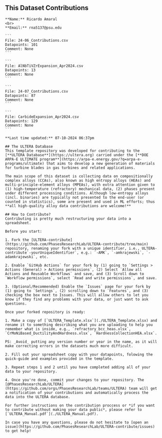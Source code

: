 ## This Dataset Contributions

    **Name:** Ricardo Amaral
    <br>
    **Email:** rna5137@psu.edu
    
    ```
    File: 24-06_Contributions.csv
    Datapoints: 101
    Comment: None
    ```
    
    ```
    File: AlNbTiVZrExpansion_Apr2024.csv
    Datapoints: 13
    Comment: None
    ```
    
    ```
    File: 24-07_Contributions.csv
    Datapoints: 87
    Comment: None
    ```
    
    ```
    File: CarbideExpansion_Apr2024.csv
    Datapoints: 129
    Comment: None
    ```
    
    **Last time updated:** 07-10-2024 06:37pm

    ## The ULTERA Database
    This template repository was developed for contributing to the [**ULTERA Database**](https://ultera.org) carried under the [**DOE ARPA-E ULTIMATE program**](https://arpa-e.energy.gov/?q=arpa-e-programs/ultimate) that aims to develop a new generation of materials for turbine blades in gas turbines and related applications. 

    The main scope of this dataset is collecting data on compositionally complex alloys (CCAs), also known as high entropy alloys (HEAs) and multi-principle-element alloys (MPEAs), with extra attention given to (1) high-temperature (refractory) mechanical data, (2) phases present under different processing conditions. Although low-entropy alloys (incl. binaries) are typically not presented to the end-user (or counted in statistics), some are present and used in ML efforts; thus **all high-quality alloy data contributions are welcome!**

    ## How to Contribute?
    Contributing is pretty much restructuring your data into a spreadsheet. 

    Before you start:

    1. Fork the [ULTERA-contribute](https://github.com/PhasesResearchLab/ULTERA-contribute/tree/main) repository, renaming your fork with a unique identifier, i.e., ULTERA-contribute`-yourUniqueIdentifier`, e.g.: `-AMK`, `-amkrajewski`, `-adamkrajewski`, etc.

    2. Enable `GitHub Actions` for your fork by (1) going to `Settings > Actions (General) > Actions permissions`, (2) Select `Allow all Actions and Reusable Workflows` and save, and (3) Scroll down to `Workflow permissions`, select `Read and write permissions`, and save.

    3. (Optional/Recommended) Enable the `Issues` page for your fork by (1) going to `Settings`, (2) scrolling down to `Features`, and (3) checking the box next to Issues. This will allow others to let you know if they find any problems with your data, or just want to ask questions.

    Once your forked repository is ready:

    1. Make a copy of [`ULTERA_Template.xlsx`](./ULTERA_Template.xlsx) and rename it to something describing what you are uploading to help you remember what is inside, e.g., `refractory_bcc_heas.xlsx`, `CrMoNiBased_DuctilityAndHardness.xlsx`, `HardnessCollectionHEA.xlsx`. 

    PS: _Avoid_ putting any version number or year in the name, as it will make correcting errors in the datasets much more difficult.

    2. Fill out your spreadsheet copy with your datapoints, folowing the quick-guide and examples provided in the template.

    3. Repeat steps 1 and 2 until you have completed adding all of your data to your repository. 

    4. Once you're done, commit your changes to your repository. The [@PhasesResearchLab/ULTERA](https://github.com/orgs/PhasesResearchLab/teams/ULTERA) team will get a notification of your contributions and automatically process the data into the ULTERA database.

    For further instructions on the contribution proccess or *if you want to contribute without making your data public*, please refer to [`ULTERA_Manual.pdf`](./ULTERA_Manual.pdf). 

    In case you have any questions, please do not hesitate to [open an issue](https://github.com/PhasesResearchLab/ULTERA-contribute/issues) to get help!
    